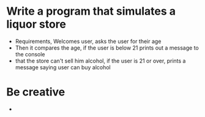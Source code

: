 # Write a program that simulates a liquor store
* Requirements, Welcomes user, asks the user for their age
* Then it compares the age, if the user is below 21 prints out a message to the console
* that the store can't sell him alcohol, if the user is 21 or over, prints a message saying user can buy alcohol
 
# Be creative
 * 
